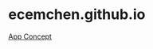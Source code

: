 # ecemchen.github.io

[App Concept](https://github.com/user-attachments/files/18476226/MoonApp_Christina.Milena.Ecem.pdf)
